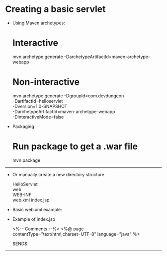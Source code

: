 Creating a basic servlet
========================

* Using Maven archetypes:

    # Interactive
    mvn archetype:generate -DarchetypeArtifactId=maven-archetype-webapp

    # Non-interactive
    mvn archetype:generate -DgroupId=com.devdungeon \
                       -DartifactId=helloservlet \
                       -Dversion=1.0-SNAPSHOT \
                       -DarchetypeArtifactId=maven-archetype-webapp \
                       -DinteractiveMode=false


* Packaging

    # Run package to get a .war file
    mvn package



---
* Or manually create a new directory structure

    HelloServlet\
        web\
            WEB-INF\
                web.xml
            index.jsp

* Basic web.xml example:

    <?xml version="1.0" encoding="UTF-8"?>
    <web-app xmlns="http://xmlns.jcp.org/xml/ns/javaee"
            xmlns:xsi="http://www.w3.org/2001/XMLSchema-instance"
            xsi:schemaLocation="http://xmlns.jcp.org/xml/ns/javaee http://xmlns.jcp.org/xml/ns/javaee/web-app_4_0.xsd"
            version="4.0">
    </web-app>

* Example of index.jsp

    <%--
        Comments
    --%>
    <%@ page contentType="text/html;charset=UTF-8" language="java" %>
    <html>
    <head>
        <title>$Title$</title>
    </head>
    <body>
    $END$
    </body>
    </html>
---
